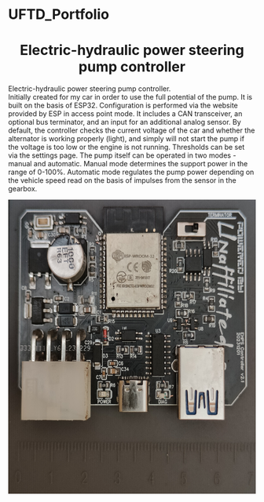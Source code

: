 # UFTD_Portfolio
<h1 align="center">Electric-hydraulic power steering pump controller</h1>

<p align="left">Electric-hydraulic power steering pump controller. <br>Initially created for my car in order to use the full potential of the pump. It is built on the basis of ESP32. Configuration is performed via the website provided by ESP in access point mode. It includes a CAN transceiver, an optional bus terminator, and an input for an additional analog sensor. By default, the controller checks the current voltage of the car and whether the alternator is working properly (light), and simply will not start the pump if the voltage is too low or the engine is not running. Thresholds can be set via the settings page. The pump itself can be operated in two modes - manual and automatic. Manual mode determines the support power in the range of 0-100%. Automatic mode regulates the pump power depending on the vehicle speed read on the basis of impulses from the sensor in the gearbox.</p>

<div align="center">
  <img height="600" src="https://github.com/MayysterUFTD/UFTD_Portfolio/blob/main/EHPS%20Controller/IMG20240716121002.jpg"  />
</div>

###
###